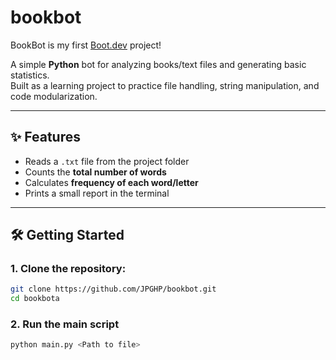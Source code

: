 # bookbot

BookBot is my first [Boot.dev](https://www.boot.dev) project!

A simple **Python** bot for analyzing books/text files and generating basic statistics.  
Built as a learning project to practice file handling, string manipulation, and code modularization.

---

## ✨ Features
- Reads a `.txt` file from the project folder  
- Counts the **total number of words**  
- Calculates **frequency of each word/letter**  
- Prints a small report in the terminal

---

## 🛠️ Getting Started

### 1. Clone the repository:
```bash
git clone https://github.com/JPGHP/bookbot.git
cd bookbota
```
### 2. Run the main script
```bash
python main.py <Path to file>
```

